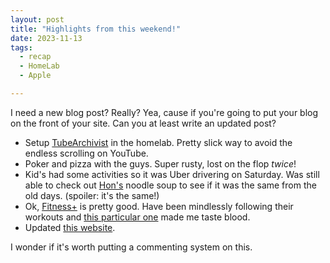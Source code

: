 ```yaml
---
layout: post
title: "Highlights from this weekend!"
date: 2023-11-13
tags:
  - recap
  - HomeLab
  - Apple

---
```


I need a new blog post? Really? Yea, cause if you're going to put your blog on the front of your site. Can you at least write an updated post?

- Setup [TubeArchivist](https://github.com/tubearchivist/tubearchivist) in the homelab. Pretty slick way to avoid the endless scrolling on YouTube.
- Poker and pizza with the guys. Super rusty, lost on the flop _twice_!
- Kid's had some activities so it was Uber drivering on Saturday. Was still able to check out [Hon's](http://www.honswontonhouse.com/) noodle soup to see if it was the same from the old days. (spoiler: it's the same!)
- Ok, [Fitness+](https://www.apple.com/ca/apple-fitness-plus/) is pretty good. Have been mindlessly following their workouts and [this particular one](https://fitness.apple.com/ca/workout/treadmill-with-emily/1696420298) made me taste blood.
- Updated [this website](https://www.macapinlac.com).

I wonder if it's worth putting a commenting system on this.
